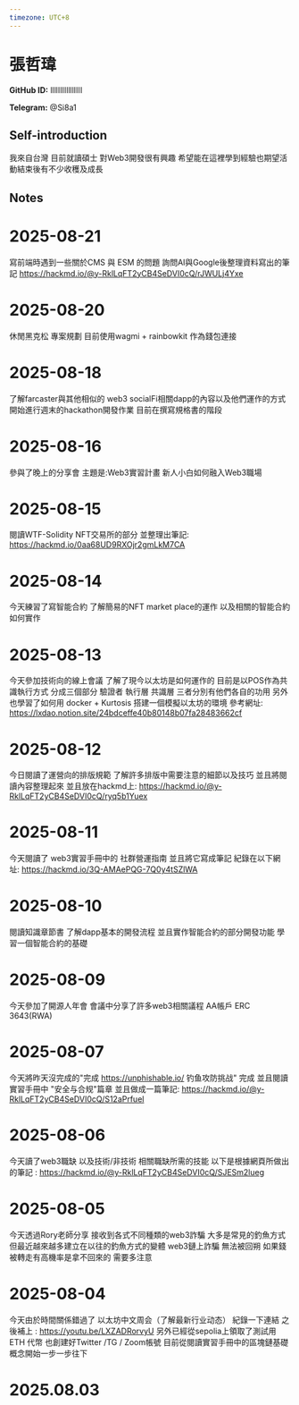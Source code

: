 ```yaml
---
timezone: UTC+8
---
```


# 張哲瑋

**GitHub ID:** llllIIIIllllIIII

**Telegram:** @Si8a1

## Self-introduction

我來自台灣 目前就讀碩士 對Web3開發很有興趣 希望能在這裡學到經驗也期望活動結束後有不少收穫及成長

## Notes

<!-- Content_START -->
# 2025-08-21

寫前端時遇到一些關於CMS 與 ESM 的問題
詢問AI與Google後整理資料寫出的筆記
https://hackmd.io/@y-RklLqFT2yCB4SeDVI0cQ/rJWULj4Yxe

# 2025-08-20

休閒黑克松 專案規劃
目前使用wagmi + rainbowkit 作為錢包連接

# 2025-08-18

了解farcaster與其他相似的 web3 socialFi相關dapp的內容以及他們運作的方式
開始進行週末的hackathon開發作業 目前在撰寫規格書的階段

# 2025-08-16

參與了晚上的分享會 主題是:Web3實習計畫 新人小白如何融入Web3職場

# 2025-08-15

閱讀WTF-Solidity NFT交易所的部分 並整理出筆記:
https://hackmd.io/0aa68UD9RXOjr2gmLkM7CA

# 2025-08-14

今天練習了寫智能合約 了解簡易的NFT market place的運作 以及相關的智能合約如何實作

# 2025-08-13

今天參加技術向的線上會議 了解了現今以太坊是如何運作的
目前是以POS作為共識執行方式
分成三個部分
驗證者 執行層 共識層
三者分別有他們各自的功用
另外 也學習了如何用 docker + Kurtosis 搭建一個模擬以太坊的環境
參考網址: https://lxdao.notion.site/24bdceffe40b80148b07fa28483662cf

# 2025-08-12

今日閱讀了運營向的排版規範 了解許多排版中需要注意的細節以及技巧
並且將閱讀內容整理起來 並且放在hackmd上:
https://hackmd.io/@y-RklLqFT2yCB4SeDVI0cQ/ryq5b1Yuex

# 2025-08-11

今天閱讀了 web3實習手冊中的 社群營運指南
並且將它寫成筆記 紀錄在以下網址:
https://hackmd.io/3Q-AMAePQG-7Q0y4tSZlWA

# 2025-08-10

閱讀知識章節書 了解dapp基本的開發流程
並且實作智能合約的部分開發功能 學習一個智能合約的基礎

# 2025-08-09

今天參加了開源人年會
會議中分享了許多web3相關議程
AA帳戶
ERC 3643(RWA)

# 2025-08-07

今天將昨天沒完成的"完成 https://unphishable.io/ 钓鱼攻防挑战" 完成
並且閱讀 實習手冊中 "安全与合规"篇章 並且做成一篇筆記:
https://hackmd.io/@y-RklLqFT2yCB4SeDVI0cQ/S12aPrfuel

# 2025-08-06

今天讀了web3職缺 以及技術/非技術 相關職缺所需的技能
以下是根據網頁所做出的筆記 : https://hackmd.io/@y-RklLqFT2yCB4SeDVI0cQ/SJESm2lueg

# 2025-08-05

今天透過Rory老師分享 接收到各式不同種類的web3詐騙 大多是常見的釣魚方式
但最近越來越多建立在以往的釣魚方式的變體
web3鏈上詐騙 無法被回朔 如果錢被轉走有高機率是拿不回來的 需要多注意

# 2025-08-04

今天由於時間關係錯過了 以太坊中文周会（了解最新行业动态）
紀錄一下連結 之後補上 : https://youtu.be/LXZADRorvyU
另外已經從sepolia上領取了測試用 ETH 代幣
也創建好Twitter /TG / Zoom帳號
目前從閱讀實習手冊中的區塊鏈基礎概念開始一步一步往下


# 2025.08.03


<!-- Content_END -->
